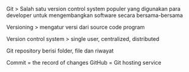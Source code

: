 Git > Salah satu version control system populer yang digunakan para developer untuk mengembangkan software secara bersama-bersama

Versioning > mengatur versi dari source code program

Version control system > single user, centralized, distributed

Git repository berisi folder, file dan riwayat

Commit = the record of changes
GitHub = Git hosting service
